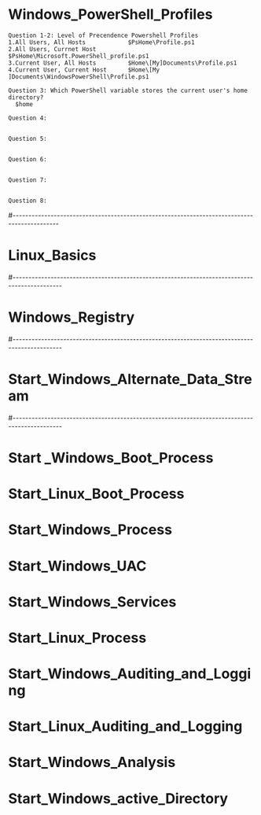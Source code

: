 
# Windows_PowerShell_Profiles

    Question 1-2: Level of Precendence Powershell Profiles
    1.All Users, All Hosts            $PsHome\Profile.ps1
    2.All Users, Currnet Host         $PsHome\Microsoft.PowerShell_profile.ps1
    3.Current User, All Hosts         $Home\[My]Documents\Profile.ps1
    4.Current User, Current Host      $Home\[My ]Documents\WindowsPowerShell\Profile.ps1

    Question 3: Which PowerShell variable stores the current user's home directory?
      $home

    Question 4:
    
    
    Question 5:
    
    
    Question 6:
    
    
    Question 7:
    
    
    Question 8:

#--------------------------------------------------------------------------------------------

# Linux_Basics

#---------------------------------------------------------------------------------------------

# Windows_Registry

#---------------------------------------------------------------------------------------------

# Start_Windows_Alternate_Data_Stream

#---------------------------------------------------------------------------------------------

# Start _Windows_Boot_Process
# Start_Linux_Boot_Process
# Start_Windows_Process
# Start_Windows_UAC
# Start_Windows_Services
# Start_Linux_Process
# Start_Windows_Auditing_and_Logging
# Start_Linux_Auditing_and_Logging
# Start_Windows_Analysis
# Start_Windows_active_Directory
